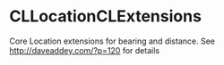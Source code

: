 CLLocationCLExtensions
======================

Core Location extensions for bearing and distance. See http://daveaddey.com/?p=120 for details
